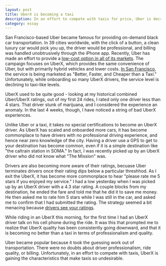 ```yaml
---
layout: post
title: UberX is becoming a taxi
description: In an effort to compete with taxis for price, Uber is decreasing the quality of service.
category: essay
---
```


San Francisco-based Uber became famous for providing on-demand black car transportation. In 39 cities worldwide, with the click of a button, a clean luxury car would pick you up, the driver would be professional, and billing was handled unobtrusively through the iPhone app. Recently, Uber has made an effort to provide a [low-cost option in all of its markets](http://techcrunch.com/2012/09/07/uber-wants-to-offer-a-low-cost-option-in-all-of-its-markets/). The campaign focuses on UberX, which provides the same convenience of Uber, but with primarily hybrid vehicles and lower costs. [In San Francisco](http://blog.uber.com/2013/06/11/uberx-cheaper-than-a-taxi/), the service is being marketed as "<span class="">Better, Faster, and Cheaper than a Taxi.</span>" Unfortunately, while onboarding so many UberX drivers, the <span class="highlight">service level is declining to taxi-like levels.</span> 

UberX used to be quite good - looking at my historical combined Uber/UberX ratings, out of my first 24 rides, I rated only one driver less than 4 stars. That driver stunk of marijuana, and I considered the experience an anomaly. In the last 4 weeks, though, I have noticed a string of bad UberX experiences. 

Unlike Uber or a taxi, it takes no special certifications to become an UberX driver. As UberX has scaled and onboarded more cars, it has become commonplace to have drivers with no professional driving experience, and hence near zero knowledge of the city. Having a driver use a GPS to get to your destination has become common, even if it is a simple destination like "the caltrain station in SOMA." In fact, I was recently picked up by an UberX driver who did not know what "The Mission" was. 

Drivers are also becoming more aware of their ratings, becuase Uber terminates drivers once their rating dips below a particular threshhod. As I exit the UberX, it has become more commonplace to hear "please rate me 5 stars if you enjoyed my service." I had a low yesterday when I was picked up by an UberX driver with a 4.3 star rating. A couple blocks from my destination, he ended the fare and told me that he did it to save me money. He then asked me to rate him 5 stars while I was still in the car, and asked me to confirm that I had submitted the rating. The strategy seemed a bit menacing because [drivers see your ratings](http://thenextweb.com/insider/2012/04/13/in-case-you-didnt-know-uber-drivers-see-how-many-stars-you-gave-them/). 

While riding in an UberX this morning, for the first time I had an UberX driver talk on his cell phone during the ride. It was this that prompted me to realize that UberX quality has been consistently going downward, and that it is becoming no better than a taxi in terms of professionalism and quality. 

Uber became popular because it took the guessing work out of transportation. There were no doubts about driver professionalism, ride quality, or billing. Unfortunately, in an effort to compete with taxis, UberX is gaining the characteristics that make taxis so undesirable. 

